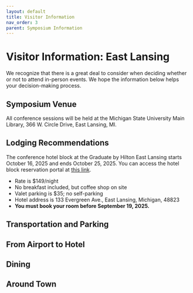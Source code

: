 ```yaml
---
layout: default
title: Visitor Information
nav_order: 3
parent: Symposium Information
---
```

# Visitor Information: East Lansing

We recognize that there is a great deal to consider when deciding whether or not to attend in-person events. We hope the information below helps your decision-making process.

## Symposium Venue

All conference sessions will be held at the Michigan State University Main Library, 366 W. Circle Drive, East Lansing, MI.

## Lodging Recommendations

The conference hotel block at the Graduate by Hilton East Lansing starts October 16, 2025 and ends October 25, 2025. You can access the hotel block reservation portal at [this link](https://book.passkey.com/e/51079089).

- Rate is $149/night
- No breakfast included, but coffee shop on site
- Valet parking is $35; no self-parking
- Hotel address is 133 Evergreen Ave., East Lansing, Michigan, 48823
- **You must book your room before September 19, 2025.**

## Transportation and Parking

## From Airport to Hotel

## Dining

## Around Town
